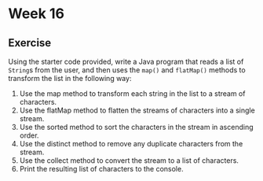 # Week 16

## Exercise
Using the starter code provided, write a Java program that reads a list of `String`s from the user, and then uses the `map()` and `flatMap()` methods to transform the list in the following way:

1. Use the map method to transform each string in the list to a stream of characters.
2. Use the flatMap method to flatten the streams of characters into a single stream.
3. Use the sorted method to sort the characters in the stream in ascending order.
4. Use the distinct method to remove any duplicate characters from the stream.
5. Use the collect method to convert the stream to a list of characters.
6. Print the resulting list of characters to the console.
